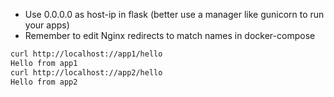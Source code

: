 - Use 0.0.0.0 as host-ip in flask (better use a manager like gunicorn to run your apps)
- Remember to edit Nginx redirects to match names in docker-compose

```bash
curl http://localhost://app1/hello
Hello from app1
curl http://localhost://app2/hello
Hello from app2                                                                                                               
```
